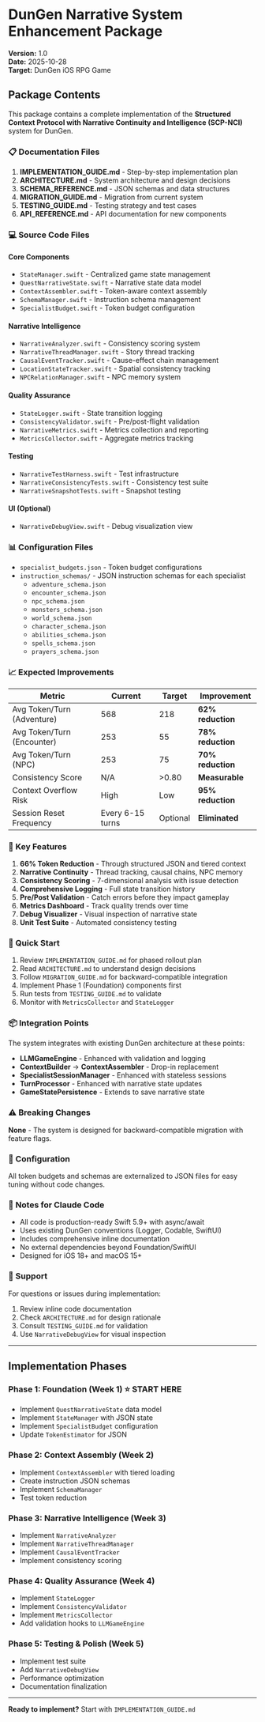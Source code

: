 # DunGen Narrative System Enhancement Package

**Version:** 1.0  
**Date:** 2025-10-28  
**Target:** DunGen iOS RPG Game  

## Package Contents

This package contains a complete implementation of the **Structured Context Protocol with Narrative Continuity and Intelligence (SCP-NCI)** system for DunGen.

### 📋 Documentation Files

1. **IMPLEMENTATION_GUIDE.md** - Step-by-step implementation plan
2. **ARCHITECTURE.md** - System architecture and design decisions
3. **SCHEMA_REFERENCE.md** - JSON schemas and data structures
4. **MIGRATION_GUIDE.md** - Migration from current system
5. **TESTING_GUIDE.md** - Testing strategy and test cases
6. **API_REFERENCE.md** - API documentation for new components

### 💻 Source Code Files

#### Core Components
- `StateManager.swift` - Centralized game state management
- `QuestNarrativeState.swift` - Narrative state data model
- `ContextAssembler.swift` - Token-aware context assembly
- `SchemaManager.swift` - Instruction schema management
- `SpecialistBudget.swift` - Token budget configuration

#### Narrative Intelligence
- `NarrativeAnalyzer.swift` - Consistency scoring system
- `NarrativeThreadManager.swift` - Story thread tracking
- `CausalEventTracker.swift` - Cause-effect chain management
- `LocationStateTracker.swift` - Spatial consistency tracking
- `NPCRelationManager.swift` - NPC memory system

#### Quality Assurance
- `StateLogger.swift` - State transition logging
- `ConsistencyValidator.swift` - Pre/post-flight validation
- `NarrativeMetrics.swift` - Metrics collection and reporting
- `MetricsCollector.swift` - Aggregate metrics tracking

#### Testing
- `NarrativeTestHarness.swift` - Test infrastructure
- `NarrativeConsistencyTests.swift` - Consistency test suite
- `NarrativeSnapshotTests.swift` - Snapshot testing

#### UI (Optional)
- `NarrativeDebugView.swift` - Debug visualization view

### 📊 Configuration Files

- `specialist_budgets.json` - Token budget configurations
- `instruction_schemas/` - JSON instruction schemas for each specialist
  - `adventure_schema.json`
  - `encounter_schema.json`
  - `npc_schema.json`
  - `monsters_schema.json`
  - `world_schema.json`
  - `character_schema.json`
  - `abilities_schema.json`
  - `spells_schema.json`
  - `prayers_schema.json`

### 📈 Expected Improvements

| Metric | Current | Target | Improvement |
|--------|---------|--------|-------------|
| Avg Token/Turn (Adventure) | 568 | 218 | **62% reduction** |
| Avg Token/Turn (Encounter) | 253 | 55 | **78% reduction** |
| Avg Token/Turn (NPC) | 253 | 75 | **70% reduction** |
| Consistency Score | N/A | >0.80 | **Measurable** |
| Context Overflow Risk | High | Low | **95% reduction** |
| Session Reset Frequency | Every 6-15 turns | Optional | **Eliminated** |

### 🎯 Key Features

1. **66% Token Reduction** - Through structured JSON and tiered context
2. **Narrative Continuity** - Thread tracking, causal chains, NPC memory
3. **Consistency Scoring** - 7-dimensional analysis with issue detection
4. **Comprehensive Logging** - Full state transition history
5. **Pre/Post Validation** - Catch errors before they impact gameplay
6. **Metrics Dashboard** - Track quality trends over time
7. **Debug Visualizer** - Visual inspection of narrative state
8. **Unit Test Suite** - Automated consistency testing

### 🚀 Quick Start

1. Review `IMPLEMENTATION_GUIDE.md` for phased rollout plan
2. Read `ARCHITECTURE.md` to understand design decisions
3. Follow `MIGRATION_GUIDE.md` for backward-compatible integration
4. Implement Phase 1 (Foundation) components first
5. Run tests from `TESTING_GUIDE.md` to validate
6. Monitor with `MetricsCollector` and `StateLogger`

### 📦 Integration Points

The system integrates with existing DunGen architecture at these points:

- **LLMGameEngine** - Enhanced with validation and logging
- **ContextBuilder** → **ContextAssembler** - Drop-in replacement
- **SpecialistSessionManager** - Enhanced with stateless sessions
- **TurnProcessor** - Enhanced with narrative state updates
- **GameStatePersistence** - Extends to save narrative state

### ⚠️ Breaking Changes

**None** - The system is designed for backward-compatible migration with feature flags.

### 🔧 Configuration

All token budgets and schemas are externalized to JSON files for easy tuning without code changes.

### 📝 Notes for Claude Code

- All code is production-ready Swift 5.9+ with async/await
- Uses existing DunGen conventions (Logger, Codable, SwiftUI)
- Includes comprehensive inline documentation
- No external dependencies beyond Foundation/SwiftUI
- Designed for iOS 18+ and macOS 15+

### 🤝 Support

For questions or issues during implementation:
1. Review inline code documentation
2. Check `ARCHITECTURE.md` for design rationale
3. Consult `TESTING_GUIDE.md` for validation
4. Use `NarrativeDebugView` for visual inspection

---

## Implementation Phases

### Phase 1: Foundation (Week 1) ⭐ START HERE
- Implement `QuestNarrativeState` data model
- Implement `StateManager` with JSON state
- Implement `SpecialistBudget` configuration
- Update `TokenEstimator` for JSON

### Phase 2: Context Assembly (Week 2)
- Implement `ContextAssembler` with tiered loading
- Create instruction JSON schemas
- Implement `SchemaManager`
- Test token reduction

### Phase 3: Narrative Intelligence (Week 3)
- Implement `NarrativeAnalyzer`
- Implement `NarrativeThreadManager`
- Implement `CausalEventTracker`
- Implement consistency scoring

### Phase 4: Quality Assurance (Week 4)
- Implement `StateLogger`
- Implement `ConsistencyValidator`
- Implement `MetricsCollector`
- Add validation hooks to `LLMGameEngine`

### Phase 5: Testing & Polish (Week 5)
- Implement test suite
- Add `NarrativeDebugView`
- Performance optimization
- Documentation finalization

---

**Ready to implement?** Start with `IMPLEMENTATION_GUIDE.md`
